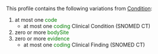 This profile contains the following variations from [Condition](http://hl7.org/fhir/STU3/Condition.html):

1. at most one <span style='color:green'> code </span> 
   * at most one <span style='color:green'> coding </span> Clinical Condition (SNOMED CT)
1. zero or more <span style='color:green'> bodySite </span> 
1. zero or more <span style='color:green'> evidence </span> 
   * at most one <span style='color:green'> coding </span> Clinical Finding (SNOMED CT)